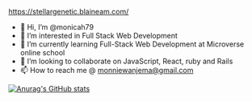 https://stellargenetic.blaineam.com/
- 👋 Hi, I’m @monicah79
- 👀 I’m interested in Full Stack Web Development
- 🌱 I’m currently learning Full-Stack Web Development at Microverse online school
- 💞️ I’m looking to collaborate on JavaScript, React, ruby and Rails
- 📫 How to reach me @ monniewanjema@gmail.com

[![Anurag's GitHub stats](https://github-readme-stats.vercel.app/api?username=monicah79)](https://github.com/anuraghazra/github-readme-stats)
